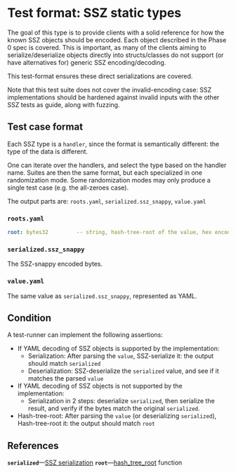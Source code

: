 # Test format: SSZ static types

The goal of this type is to provide clients with a solid reference for how the known SSZ objects should be encoded.
Each object described in the Phase 0 spec is covered.
This is important, as many of the clients aiming to serialize/deserialize objects directly into structs/classes
do not support (or have alternatives for) generic SSZ encoding/decoding.

This test-format ensures these direct serializations are covered.

Note that this test suite does not cover the invalid-encoding case:
 SSZ implementations should be hardened against invalid inputs with the other SSZ tests as guide, along with fuzzing.

## Test case format

Each SSZ type is a `handler`, since the format is semantically different: the type of the data is different.

One can iterate over the handlers, and select the type based on the handler name.
Suites are then the same format, but each specialized in one randomization mode.
Some randomization modes may only produce a single test case (e.g. the all-zeroes case).

The output parts are: `roots.yaml`, `serialized.ssz_snappy`, `value.yaml`

### `roots.yaml`

```yaml
root: bytes32         -- string, hash-tree-root of the value, hex encoded, with prefix 0x
```

### `serialized.ssz_snappy`

The SSZ-snappy encoded bytes.

### `value.yaml`

The same value as `serialized.ssz_snappy`, represented as YAML.

## Condition

A test-runner can implement the following assertions:
- If YAML decoding of SSZ objects is supported by the implementation:
    - Serialization: After parsing the `value`, SSZ-serialize it: the output should match `serialized`
    - Deserialization: SSZ-deserialize the `serialized` value, and see if it matches the parsed `value`
- If YAML decoding of SSZ objects is not supported by the implementation:
    - Serialization in 2 steps: deserialize `serialized`, then serialize the result,
       and verify if the bytes match the original `serialized`.
- Hash-tree-root: After parsing the `value` (or deserializing `serialized`), Hash-tree-root it: the output should match `root`

## References

**`serialized`**—[SSZ serialization](../../../ssz/simple-serialize.md#serialization)
**`root`**—[hash_tree_root](../../../ssz/simple-serialize.md#merkleization) function
